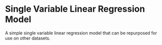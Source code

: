 # Single Variable Linear Regression Model
A simple single variable linear regression model that can be repurposed for use on other datasets.
